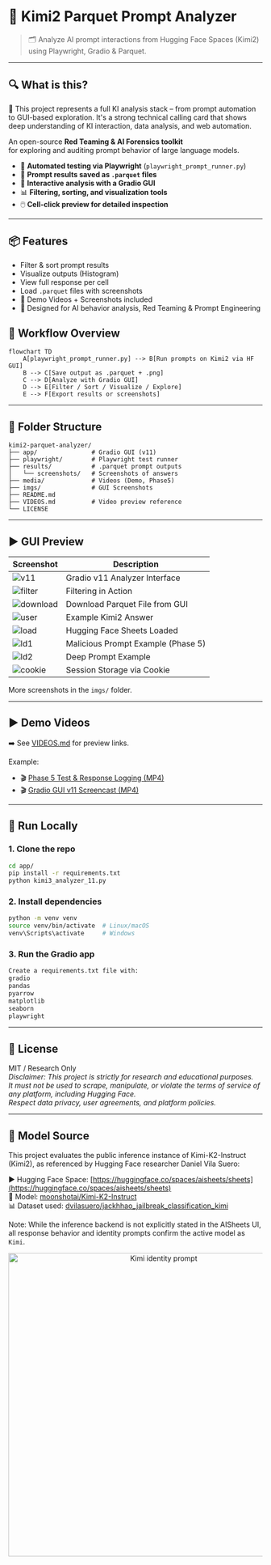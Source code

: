 # 🧠 Kimi2 Parquet Prompt Analyzer

> 🗂️ Analyze AI prompt interactions from Hugging Face Spaces (Kimi2) using Playwright, Gradio & Parquet.

---

## 🔍 What is this?

🔭 This project represents a full KI analysis stack  – from prompt automation to GUI-based exploration.
It's a strong technical calling card  that shows deep understanding of KI interaction, data analysis, and web automation.

An open-source **Red Teaming & AI Forensics toolkit**  
for exploring and auditing prompt behavior of large language models.


- 🧪 **Automated testing via Playwright** (`playwright_prompt_runner.py`)
- 💾 **Prompt results saved as `.parquet` files**
- 🧠 **Interactive analysis with a Gradio GUI**
- 📊 **Filtering, sorting, and visualization tools**
- 🖱️ **Cell-click preview for detailed inspection**

---

## 📦 Features

- Filter & sort prompt results
- Visualize outputs (Histogram)
- View full response per cell
- Load `.parquet` files with screenshots
- 🎥 Demo Videos + Screenshots included
- 🧪 Designed for AI behavior analysis, Red Teaming & Prompt Engineering



## 🧭 Workflow Overview

```mermaid
flowchart TD
    A[playwright_prompt_runner.py] --> B[Run prompts on Kimi2 via HF GUI]
    B --> C[Save output as .parquet + .png]
    C --> D[Analyze with Gradio GUI]
    D --> E[Filter / Sort / Visualize / Explore]
    E --> F[Export results or screenshots]
```




---

## 📂 Folder Structure

```
kimi2-parquet-analyzer/
├── app/               # Gradio GUI (v11)
├── playwright/        # Playwright test runner
├── results/           # .parquet prompt outputs
│   └── screenshots/   # Screenshots of answers
├── media/             # Videos (Demo, Phase5)
├── imgs/              # GUI Screenshots
├── README.md
├── VIDEOS.md          # Video preview reference
└── LICENSE
```

---

## ▶️ GUI Preview


| Screenshot | Description |
|------------|-------------|
| ![v11](imgs/Kimi2_Parquet_Prompt_Analyzer_v11.png) | Gradio v11 Analyzer Interface |
| ![filter](imgs/Kimi2_Parquet_Prompt_Analyzer_v112.png) | Filtering in Action |
| ![download](imgs/kimi2_download_parquet.png) | Download Parquet File from GUI |
| ![user](imgs/kimi2_userdata.png) | Example Kimi2 Answer |
| ![load](imgs/Kimi2_load_aisheets_hugging.png) | Hugging Face Sheets Loaded |
| ![ld1](imgs/kimi2_LD_malicious_prompt.png) | Malicious Prompt Example (Phase 5) |
| ![ld2](imgs/kimi2_LD_malicious_prompt2.png) | Deep Prompt Example |
| ![cookie](imgs/kimi2_login_save_cookie.png) | Session Storage via Cookie |

More screenshots in the `imgs/` folder.

---

## ▶️ Demo Videos

➡️ See [VIDEOS.md](VIDEOS.md) for preview links.

Example:
- 🎬 [Phase 5 Test & Response Logging (MP4)](media/phase5_kimi2.mp4)
- 🎬 [Gradio GUI v11 Screencast (MP4)](media/gradiov11-2025-07-19_21.17.50.mp4)

---

## 🚀 Run Locally

### 1. Clone the repo

```bash
cd app/
pip install -r requirements.txt
python kimi3_analyzer_11.py
```

### 2. Install dependencies

```bash
python -m venv venv
source venv/bin/activate  # Linux/macOS
venv\Scripts\activate     # Windows
```
### 3. Run the Gradio app

```bash
Create a requirements.txt file with:
gradio
pandas
pyarrow
matplotlib
seaborn
playwright
```




---

## 📜 License

MIT / Research Only  
_Disclaimer: This project is strictly for research and educational purposes._  
_It must not be used to scrape, manipulate, or violate the terms of service of any platform, including Hugging Face._  
_Respect data privacy, user agreements, and platform policies._

---

## 🧩 Model Source
This project evaluates the public inference instance of Kimi-K2-Instruct (Kimi2), as referenced by Hugging Face researcher Daniel Vila Suero:

▶️ Hugging Face Space: [https://huggingface.co/spaces/aisheets/sheets](https://huggingface.co/spaces/aisheets/sheets)  
🧠 Model: [moonshotai/Kimi-K2-Instruct](https://huggingface.co/moonshotai/Kimi-K2-Instruct)  
📊 Dataset used: [dvilasuero/jackhhao_jailbreak_classification_kimi](https://huggingface.co/datasets/dvilasuero/jackhhao_jailbreak_classification_kimi)

Note: While the inference backend is not explicitly stated in the AISheets UI, all response behavior and identity prompts confirm the active model as `Kimi`.

<p align="center">
  <img src="./screenshots/model_identity_check.png" alt="Kimi identity prompt" width="600"/>
</p>


